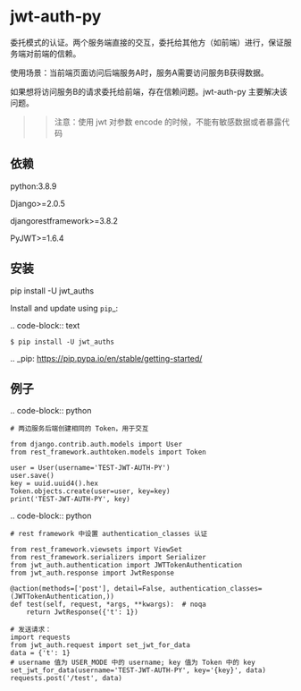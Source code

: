 jwt-auth-py
=====

委托模式的认证。两个服务端直接的交互，委托给其他方（如前端）进行，保证服务端对前端的信赖。

使用场景：当前端页面访问后端服务A时，服务A需要访问服务B获得数据。

如果想将访问服务B的请求委托给前端，存在信赖问题。jwt-auth-py 主要解决该问题。

>> 注意：使用 jwt 对参数 encode 的时候，不能有敏感数据或者暴露代码

依赖
----------

python:3.8.9

Django>=2.0.5

djangorestframework>=3.8.2

PyJWT>=1.6.4

安装
----------

pip install -U jwt_auths

Install and update using `pip`_:

.. code-block:: text

    $ pip install -U jwt_auths

.. _pip: https://pip.pypa.io/en/stable/getting-started/


例子
----------------

.. code-block:: python

    # 两边服务后端创建相同的 Token，用于交互
    
    from django.contrib.auth.models import User
    from rest_framework.authtoken.models import Token
    
    user = User(username='TEST-JWT-AUTH-PY')
    user.save()
    key = uuid.uuid4().hex
    Token.objects.create(user=user, key=key)
    print('TEST-JWT-AUTH-PY', key)
    
    
.. code-block:: python

    # rest framework 中设置 authentication_classes 认证
    
    from rest_framework.viewsets import ViewSet
    from rest_framework.serializers import Serializer
    from jwt_auth.authentication import JWTTokenAuthentication
    from jwt_auth.response import JwtResponse
    
    @action(methods=['post'], detail=False, authentication_classes=(JWTTokenAuthentication,))
    def test(self, request, *args, **kwargs):  # noqa
        return JwtResponse({'t': 1})

    # 发送请求：
    import requests
    from jwt_auth.request import set_jwt_for_data
    data = {'t': 1}
    # username 值为 USER_MODE 中的 username; key 值为 Token 中的 key
    set_jwt_for_data(username='TEST-JWT-AUTH-PY', key='{key}', data)
    requests.post('/test', data)
